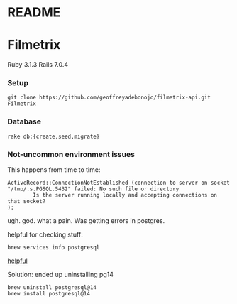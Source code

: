 # README


<h1>Filmetrix</h1>

Ruby 3.1.3
Rails 7.0.4


<h3>Setup</h3>

```
git clone https://github.com/geoffreyadebonojo/filmetrix-api.git Filmetrix
```


<h3>Database </h3>

```
rake db:{create,seed,migrate}
```


<h3>Not-uncommon environment issues</h3>


This happens from time to time:
```
ActiveRecord::ConnectionNotEstablished (connection to server on socket "/tmp/.s.PGSQL.5432" failed: No such file or directory
        Is the server running locally and accepting connections on that socket?
):
```
ugh. god. what a pain.
Was getting errors in postgres.

helpful for checking stuff:
```
brew services info postgresql
```

[helpful](https://stackoverflow.com/questions/41844331/how-to-brew-uninstall-postgres-on-ox-sierra)

Solution: ended up uninstalling pg14
```
brew uninstall postgresql@14
brew install postgresql@14
```